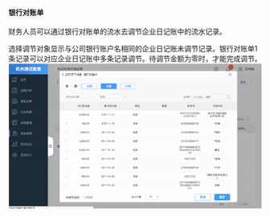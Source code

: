 #### 银行对账单

财务人员可以通过银行对账单的流水去调节企业日记账中的流水记录。

选择调节对象显示与公司银行账户名相同的企业日记账未调节记录。银行对账单1条记录可以对应企业日记账中多条记录调节。待调节金额为零时，才能完成调节。![](/img/git30.png)

